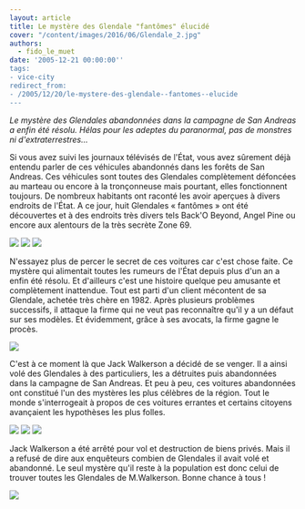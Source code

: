 ```yaml
---
layout: article
title: Le mystère des Glendale "fantômes" élucidé
cover: "/content/images/2016/06/Glendale_2.jpg"
authors:
  - fido_le_muet
date: '2005-12-21 00:00:00''
tags:
- vice-city
redirect_from:
- /2005/12/20/le-mystere-des-glendale--fantomes--elucide
---
```


_Le mystère des Glendales abandonnées dans la campagne de San Andreas a enfin été résolu. Hélas pour les adeptes du paranormal, pas de monstres ni d'extraterrestres..._

Si vous avez suivi les journaux télévisés de l'État, vous avez sûrement déjà entendu parler de ces véhicules abandonnés dans les forêts de San Andreas. Ces véhicules sont toutes des Glendales complètement défoncées au marteau ou encore à la tronçonneuse mais pourtant, elles fonctionnent toujours. De nombreux habitants ont raconté les avoir aperçues à divers endroits de l'État. A ce jour, huit Glendales « fantômes » ont été découvertes et à des endroits très divers tels Back'O Beyond, Angel Pine ou encore aux alentours de la très secrète Zone 69.

![](/content/images/2005/01/Glendale_1.jpg)
![](/content/images/2005/01/Glendale_5.jpg)
![](/content/images/2005/01/Glendale_6.jpg)

N'essayez plus de percer le secret de ces voitures car c'est chose faite. Ce mystère qui alimentait toutes les rumeurs de l'État depuis plus d'un an a enfin été résolu. Et d'ailleurs c'est une histoire quelque peu amusante et complètement inattendue. Tout est parti d'un client mécontent de sa Glendale, achetée très chère en 1982. Après plusieurs problèmes successifs, il attaque la firme qui ne veut pas reconnaître qu'il y a un défaut sur ses modèles. Et évidemment, grâce à ses avocats, la firme gagne le procès.

![](/content/images/2005/01/Palais_Justice.jpg)

C'est à ce moment là que Jack Walkerson a décidé de se venger. Il a ainsi volé des Glendales à des particuliers, les a détruites puis abandonnées dans la campagne de San Andreas. Et peu à peu, ces voitures abandonnées ont constitué l'un des mystères les plus célèbres de la région. Tout le monde s'interrogeait à propos de ces voitures errantes et certains citoyens avançaient les hypothèses les plus folles.

![](/content/images/2005/01/Glendale_3.jpg)
![](/content/images/2005/01/Glendale_4.jpg)
![](/content/images/2005/01/Glendale_7.jpg)

Jack Walkerson a été arrêté pour vol et destruction de biens privés. Mais il a refusé de dire aux enquêteurs combien de Glendales il avait volé et abandonné. Le seul mystère qu'il reste à la population est donc celui de trouver toutes les Glendales de M.Walkerson. Bonne chance à tous !

![](/content/images/2005/01/Walkerson.jpg)